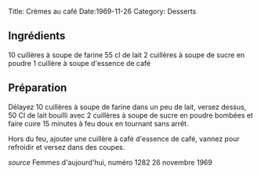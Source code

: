 Title: Crèmes au café
Date:1969-11-26
Category: Desserts

## Ingrédients

10 cuillères à soupe de farine
55 cl de lait
2 cuillères à soupe de sucre en poudre
1 cuillère à soupe d'essence de café

## Préparation

Délayez 10 cuillères à soupe de farine dans un peu de lait, versez dessus, 50 Cl
de lait bouilli avec 2 cuillères à soupe de sucre en poudre bombées et faire
cuire 15 minutes à feu doux en tournant sans arrêt.

Hors du feu, ajouter une cuillère à café d'essence de café, vannez pour
refroidir et versez dans des coupes.

*source* Femmes d'aujourd'hui, numéro 1282 26 novembre 1969
